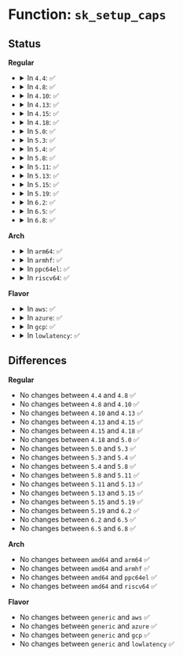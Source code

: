 # Function: <code>sk_setup_caps</code>

## Status
<b>Regular</b>
<ul>
<li>
<details>
<summary>In <code>4.4</code>: ✅</summary>

```c
void sk_setup_caps(struct sock *sk, struct dst_entry *dst);
```

**Collision:** Unique Global

**Inline:** No

**Transformation:** False

**Instances:**

```
In net/core/sock.c (ffffffff81700890)
Location: net/core/sock.c:1604
Inline: False
Direct callers:
  - net/ipv4/ip_output.c:ip_queue_xmit
  - net/ipv4/inet_connection_sock.c:inet_csk_rebuild_route
  - net/ipv4/tcp_ipv4.c:tcp_v4_connect
  - net/ipv4/tcp_ipv4.c:tcp_v4_syn_recv_sock
  - net/ipv6/af_inet6.c:inet6_sk_rebuild_header
  - net/ipv6/udp.c:udpv6_sendmsg
  - net/ipv6/tcp_ipv6.c:tcp_v6_connect
  - net/ipv6/tcp_ipv6.c:tcp_v6_syn_recv_sock
  - net/ipv6/datagram.c:__ip6_datagram_connect
  - net/ipv6/inet6_connection_sock.c:inet6_csk_route_socket
```
**Symbols:**

```
ffffffff81700890-ffffffff81700971: sk_setup_caps (STB_GLOBAL)
```
</details>
</li>
<li>
<details>
<summary>In <code>4.8</code>: ✅</summary>

```c
void sk_setup_caps(struct sock *sk, struct dst_entry *dst);
```

**Collision:** Unique Global

**Inline:** No

**Transformation:** False

**Instances:**

```
In net/core/sock.c (ffffffff81767250)
Location: net/core/sock.c:1609
Inline: False
Direct callers:
  - net/ipv4/ip_output.c:ip_queue_xmit
  - net/ipv4/inet_connection_sock.c:inet_csk_rebuild_route
  - net/ipv4/tcp_ipv4.c:tcp_v4_syn_recv_sock
  - net/ipv4/tcp_ipv4.c:tcp_v4_connect
  - net/ipv6/af_inet6.c:inet6_sk_rebuild_header
  - net/ipv6/udp.c:udpv6_sendmsg
  - net/ipv6/tcp_ipv6.c:tcp_v6_syn_recv_sock
  - net/ipv6/tcp_ipv6.c:tcp_v6_connect
  - net/ipv6/datagram.c:ip6_datagram_dst_update
  - net/ipv6/inet6_connection_sock.c:inet6_csk_route_socket
```
**Symbols:**

```
ffffffff81767250-ffffffff81767335: sk_setup_caps (STB_GLOBAL)
```
</details>
</li>
<li>
<details>
<summary>In <code>4.10</code>: ✅</summary>

```c
void sk_setup_caps(struct sock *sk, struct dst_entry *dst);
```

**Collision:** Unique Global

**Inline:** No

**Transformation:** False

**Instances:**

```
In net/core/sock.c (ffffffff817942d0)
Location: net/core/sock.c:1607
Inline: False
Direct callers:
  - net/ipv4/ip_output.c:ip_queue_xmit
  - net/ipv4/inet_connection_sock.c:inet_csk_rebuild_route
  - net/ipv4/tcp_ipv4.c:tcp_v4_syn_recv_sock
  - net/ipv4/tcp_ipv4.c:tcp_v4_connect
  - net/ipv6/af_inet6.c:inet6_sk_rebuild_header
  - net/ipv6/udp.c:udpv6_sendmsg
  - net/ipv6/tcp_ipv6.c:tcp_v6_syn_recv_sock
  - net/ipv6/tcp_ipv6.c:tcp_v6_connect
  - net/ipv6/datagram.c:ip6_datagram_dst_update
  - net/ipv6/inet6_connection_sock.c:inet6_csk_route_socket
```
**Symbols:**

```
ffffffff817942d0-ffffffff817943b5: sk_setup_caps (STB_GLOBAL)
```
</details>
</li>
<li>
<details>
<summary>In <code>4.13</code>: ✅</summary>

```c
void sk_setup_caps(struct sock *sk, struct dst_entry *dst);
```

**Collision:** Unique Global

**Inline:** No

**Transformation:** False

**Instances:**

```
In net/core/sock.c (ffffffff817b26a0)
Location: net/core/sock.c:1750
Inline: False
Direct callers:
  - net/ipv4/ip_output.c:ip_queue_xmit
  - net/ipv4/inet_connection_sock.c:inet_csk_rebuild_route
  - net/ipv4/tcp_ipv4.c:tcp_v4_syn_recv_sock
  - net/ipv4/tcp_ipv4.c:tcp_v4_connect
  - net/ipv6/af_inet6.c:inet6_sk_rebuild_header
  - net/ipv6/udp.c:udpv6_sendmsg
  - net/ipv6/tcp_ipv6.c:tcp_v6_syn_recv_sock
  - net/ipv6/tcp_ipv6.c:tcp_v6_connect
  - net/ipv6/datagram.c:ip6_datagram_dst_update
  - net/ipv6/inet6_connection_sock.c:inet6_csk_route_socket
```
**Symbols:**

```
ffffffff817b26a0-ffffffff817b2789: sk_setup_caps (STB_GLOBAL)
```
</details>
</li>
<li>
<details>
<summary>In <code>4.15</code>: ✅</summary>

```c
void sk_setup_caps(struct sock *sk, struct dst_entry *dst);
```

**Collision:** Unique Global

**Inline:** No

**Transformation:** False

**Instances:**

```
In net/core/sock.c (ffffffff8182a860)
Location: net/core/sock.c:1761
Inline: False
Direct callers:
  - net/ipv4/ip_output.c:ip_queue_xmit
  - net/ipv4/inet_connection_sock.c:inet_csk_rebuild_route
  - net/ipv4/tcp_ipv4.c:tcp_v4_syn_recv_sock
  - net/ipv4/tcp_ipv4.c:tcp_v4_connect
  - net/ipv6/af_inet6.c:inet6_sk_rebuild_header
  - net/ipv6/udp.c:udpv6_sendmsg
  - net/ipv6/tcp_ipv6.c:tcp_v6_syn_recv_sock
  - net/ipv6/tcp_ipv6.c:tcp_v6_connect
  - net/ipv6/datagram.c:ip6_datagram_dst_update
  - net/ipv6/inet6_connection_sock.c:inet6_csk_route_socket
```
**Symbols:**

```
ffffffff8182a860-ffffffff8182a991: sk_setup_caps (STB_GLOBAL)
```
</details>
</li>
<li>
<details>
<summary>In <code>4.18</code>: ✅</summary>

```c
void sk_setup_caps(struct sock *sk, struct dst_entry *dst);
```

**Collision:** Unique Global

**Inline:** No

**Transformation:** False

**Instances:**

```
In net/core/sock.c (ffffffff818749c0)
Location: net/core/sock.c:1781
Inline: False
Direct callers:
  - net/ipv4/ip_output.c:ip_queue_xmit
  - net/ipv4/inet_connection_sock.c:inet_csk_rebuild_route
  - net/ipv4/tcp_ipv4.c:tcp_v4_syn_recv_sock
  - net/ipv4/tcp_ipv4.c:tcp_v4_connect
  - net/ipv6/af_inet6.c:inet6_sk_rebuild_header
  - net/ipv6/route.c:ip6_sk_dst_store_flow
  - net/ipv6/tcp_ipv6.c:tcp_v6_syn_recv_sock
  - net/ipv6/tcp_ipv6.c:tcp_v6_connect
  - net/ipv6/inet6_connection_sock.c:inet6_csk_route_socket
```
**Symbols:**

```
ffffffff818749c0-ffffffff81874af4: sk_setup_caps (STB_GLOBAL)
```
</details>
</li>
<li>
<details>
<summary>In <code>5.0</code>: ✅</summary>

```c
void sk_setup_caps(struct sock *sk, struct dst_entry *dst);
```

**Collision:** Unique Global

**Inline:** No

**Transformation:** False

**Instances:**

```
In net/core/sock.c (ffffffff818951d0)
Location: net/core/sock.c:1777
Inline: False
Direct callers:
  - net/ipv4/ip_output.c:__ip_queue_xmit
  - net/ipv4/inet_connection_sock.c:inet_csk_rebuild_route
  - net/ipv4/tcp_ipv4.c:tcp_v4_syn_recv_sock
  - net/ipv4/tcp_ipv4.c:tcp_v4_connect
  - net/ipv6/af_inet6.c:inet6_sk_rebuild_header
  - net/ipv6/route.c:ip6_sk_dst_store_flow
  - net/ipv6/tcp_ipv6.c:tcp_v6_syn_recv_sock
  - net/ipv6/tcp_ipv6.c:tcp_v6_connect
  - net/ipv6/inet6_connection_sock.c:inet6_csk_route_socket
```
**Symbols:**

```
ffffffff818951d0-ffffffff81895306: sk_setup_caps (STB_GLOBAL)
```
</details>
</li>
<li>
<details>
<summary>In <code>5.3</code>: ✅</summary>

```c
void sk_setup_caps(struct sock *sk, struct dst_entry *dst);
```

**Collision:** Unique Global

**Inline:** No

**Transformation:** False

**Instances:**

```
In net/core/sock.c (ffffffff818df700)
Location: net/core/sock.c:1909
Inline: False
Direct callers:
  - net/ipv4/ip_output.c:__ip_queue_xmit
  - net/ipv4/inet_connection_sock.c:inet_csk_rebuild_route
  - net/ipv4/tcp_ipv4.c:tcp_v4_syn_recv_sock
  - net/ipv4/tcp_ipv4.c:tcp_v4_connect
  - net/ipv6/af_inet6.c:inet6_sk_rebuild_header
  - net/ipv6/route.c:ip6_sk_dst_store_flow
  - net/ipv6/tcp_ipv6.c:tcp_v6_syn_recv_sock
  - net/ipv6/tcp_ipv6.c:tcp_v6_connect
  - net/ipv6/inet6_connection_sock.c:inet6_csk_route_socket
```
**Symbols:**

```
ffffffff818df700-ffffffff818df83b: sk_setup_caps (STB_GLOBAL)
```
</details>
</li>
<li>
<details>
<summary>In <code>5.4</code>: ✅</summary>

```c
void sk_setup_caps(struct sock *sk, struct dst_entry *dst);
```

**Collision:** Unique Global

**Inline:** No

**Transformation:** False

**Instances:**

```
In net/core/sock.c (ffffffff819118d0)
Location: net/core/sock.c:1922
Inline: False
Direct callers:
  - net/ipv4/ip_output.c:__ip_queue_xmit
  - net/ipv4/inet_connection_sock.c:inet_csk_rebuild_route
  - net/ipv4/tcp_ipv4.c:tcp_v4_syn_recv_sock
  - net/ipv4/tcp_ipv4.c:tcp_v4_connect
  - net/ipv6/af_inet6.c:inet6_sk_rebuild_header
  - net/ipv6/route.c:ip6_sk_dst_store_flow
  - net/ipv6/tcp_ipv6.c:tcp_v6_syn_recv_sock
  - net/ipv6/tcp_ipv6.c:tcp_v6_connect
  - net/ipv6/inet6_connection_sock.c:inet6_csk_route_socket
```
**Symbols:**

```
ffffffff819118d0-ffffffff81911a0b: sk_setup_caps (STB_GLOBAL)
```
</details>
</li>
<li>
<details>
<summary>In <code>5.8</code>: ✅</summary>

```c
void sk_setup_caps(struct sock *sk, struct dst_entry *dst);
```

**Collision:** Unique Global

**Inline:** No

**Transformation:** False

**Instances:**

```
In net/core/sock.c (ffffffff819e3710)
Location: net/core/sock.c:2019
Inline: False
Direct callers:
  - net/ipv4/ip_output.c:__ip_queue_xmit
  - net/ipv4/inet_connection_sock.c:inet_csk_rebuild_route
  - net/ipv4/tcp_ipv4.c:tcp_v4_syn_recv_sock
  - net/ipv4/tcp_ipv4.c:tcp_v4_connect
  - net/ipv4/af_inet.c:inet_sk_reselect_saddr
  - net/ipv6/af_inet6.c:inet6_sk_rebuild_header
  - net/ipv6/route.c:ip6_sk_dst_store_flow
  - net/ipv6/tcp_ipv6.c:tcp_v6_syn_recv_sock
  - net/ipv6/tcp_ipv6.c:tcp_v6_connect
  - net/ipv6/inet6_connection_sock.c:inet6_csk_route_socket
```
**Symbols:**

```
ffffffff819e3710-ffffffff819e3846: sk_setup_caps (STB_GLOBAL)
```
</details>
</li>
<li>
<details>
<summary>In <code>5.11</code>: ✅</summary>

```c
void sk_setup_caps(struct sock *sk, struct dst_entry *dst);
```

**Collision:** Unique Global

**Inline:** No

**Transformation:** False

**Instances:**

```
In net/core/sock.c (ffffffff819e3260)
Location: net/core/sock.c:2011
Inline: False
Direct callers:
  - net/ipv4/ip_output.c:__ip_queue_xmit
  - net/ipv4/inet_connection_sock.c:inet_csk_rebuild_route
  - net/ipv4/tcp_ipv4.c:tcp_v4_syn_recv_sock
  - net/ipv4/tcp_ipv4.c:tcp_v4_connect
  - net/ipv4/af_inet.c:inet_sk_reselect_saddr
  - net/ipv6/af_inet6.c:inet6_sk_rebuild_header
  - net/ipv6/route.c:ip6_sk_dst_store_flow
  - net/ipv6/tcp_ipv6.c:tcp_v6_syn_recv_sock
  - net/ipv6/tcp_ipv6.c:tcp_v6_connect
  - net/ipv6/inet6_connection_sock.c:inet6_csk_route_socket
```
**Symbols:**

```
ffffffff819e3260-ffffffff819e339b: sk_setup_caps (STB_GLOBAL)
```
</details>
</li>
<li>
<details>
<summary>In <code>5.13</code>: ✅</summary>

```c
void sk_setup_caps(struct sock *sk, struct dst_entry *dst);
```

**Collision:** Unique Global

**Inline:** No

**Transformation:** False

**Instances:**

```
In net/core/sock.c (ffffffff819c92b0)
Location: net/core/sock.c:2040
Inline: False
Direct callers:
  - net/ipv4/ip_output.c:__ip_queue_xmit
  - net/ipv4/inet_connection_sock.c:inet_csk_rebuild_route
  - net/ipv4/tcp_ipv4.c:tcp_v4_syn_recv_sock
  - net/ipv4/tcp_ipv4.c:tcp_v4_connect
  - net/ipv6/af_inet6.c:inet6_sk_rebuild_header
  - net/ipv6/route.c:ip6_sk_dst_store_flow
  - net/ipv6/tcp_ipv6.c:tcp_v6_syn_recv_sock
  - net/ipv6/tcp_ipv6.c:tcp_v6_connect
  - net/ipv6/inet6_connection_sock.c:inet6_csk_route_socket
```
**Symbols:**

```
ffffffff819c92b0-ffffffff819c93e5: sk_setup_caps (STB_GLOBAL)
```
</details>
</li>
<li>
<details>
<summary>In <code>5.15</code>: ✅</summary>

```c
void sk_setup_caps(struct sock *sk, struct dst_entry *dst);
```

**Collision:** Unique Global

**Inline:** No

**Transformation:** False

**Instances:**

```
In net/core/sock.c (ffffffff81a78650)
Location: net/core/sock.c:2164
Inline: False
Direct callers:
  - net/ipv4/ip_output.c:__ip_queue_xmit
  - net/ipv4/inet_connection_sock.c:inet_csk_rebuild_route
  - net/ipv4/tcp_ipv4.c:tcp_v4_syn_recv_sock
  - net/ipv4/tcp_ipv4.c:tcp_v4_connect
  - net/ipv6/af_inet6.c:inet6_sk_rebuild_header
  - net/ipv6/route.c:ip6_sk_dst_store_flow
  - net/ipv6/tcp_ipv6.c:tcp_v6_syn_recv_sock
  - net/ipv6/tcp_ipv6.c:tcp_v6_connect
  - net/ipv6/inet6_connection_sock.c:inet6_csk_route_socket
```
**Symbols:**

```
ffffffff81a78650-ffffffff81a78785: sk_setup_caps (STB_GLOBAL)
```
</details>
</li>
<li>
<details>
<summary>In <code>5.19</code>: ✅</summary>

```c
void sk_setup_caps(struct sock *sk, struct dst_entry *dst);
```

**Collision:** Unique Global

**Inline:** No

**Transformation:** False

**Instances:**

```
In net/core/sock.c (ffffffff81bebf70)
Location: net/core/sock.c:2312
Inline: False
Direct callers:
  - net/ipv4/ip_output.c:__ip_queue_xmit
  - net/ipv4/inet_connection_sock.c:inet_csk_rebuild_route
  - net/ipv4/tcp_ipv4.c:tcp_v4_syn_recv_sock
  - net/ipv4/tcp_ipv4.c:tcp_v4_connect
  - net/ipv4/af_inet.c:inet_sk_rebuild_header
  - net/ipv6/af_inet6.c:inet6_sk_rebuild_header
  - net/ipv6/route.c:ip6_sk_dst_store_flow
  - net/ipv6/tcp_ipv6.c:tcp_v6_syn_recv_sock
  - net/ipv6/tcp_ipv6.c:tcp_v6_connect
  - net/ipv6/inet6_connection_sock.c:inet6_csk_route_socket
```
**Symbols:**

```
ffffffff81bebf70-ffffffff81bec142: sk_setup_caps (STB_GLOBAL)
```
</details>
</li>
<li>
<details>
<summary>In <code>6.2</code>: ✅</summary>

```c
void sk_setup_caps(struct sock *sk, struct dst_entry *dst);
```

**Collision:** Unique Global

**Inline:** No

**Transformation:** False

**Instances:**

```
In net/core/sock.c (ffffffff81d98940)
Location: net/core/sock.c:2391
Inline: False
Direct callers:
  - net/ipv4/ip_output.c:__ip_queue_xmit
  - net/ipv4/inet_connection_sock.c:inet_csk_rebuild_route
  - net/ipv4/tcp_ipv4.c:tcp_v4_syn_recv_sock
  - net/ipv4/tcp_ipv4.c:tcp_v4_connect
  - net/ipv4/af_inet.c:inet_sk_rebuild_header
  - net/ipv6/af_inet6.c:inet6_sk_rebuild_header
  - net/ipv6/route.c:ip6_sk_dst_store_flow
  - net/ipv6/tcp_ipv6.c:tcp_v6_syn_recv_sock
  - net/ipv6/tcp_ipv6.c:tcp_v6_connect
  - net/ipv6/inet6_connection_sock.c:inet6_csk_route_socket
```
**Symbols:**

```
ffffffff81d98940-ffffffff81d98b12: sk_setup_caps (STB_GLOBAL)
```
</details>
</li>
<li>
<details>
<summary>In <code>6.5</code>: ✅</summary>

```c
void sk_setup_caps(struct sock *sk, struct dst_entry *dst);
```

**Collision:** Unique Global

**Inline:** No

**Transformation:** False

**Instances:**

```
In net/core/sock.c (ffffffff81e08130)
Location: net/core/sock.c:2443
Inline: False
Direct callers:
  - net/ipv4/ip_output.c:__ip_queue_xmit
  - net/ipv4/inet_connection_sock.c:inet_csk_rebuild_route
  - net/ipv4/tcp_ipv4.c:tcp_v4_syn_recv_sock
  - net/ipv4/tcp_ipv4.c:tcp_v4_connect
  - net/ipv4/af_inet.c:inet_sk_rebuild_header
  - net/ipv6/af_inet6.c:inet6_sk_rebuild_header
  - net/ipv6/route.c:ip6_sk_dst_store_flow
  - net/ipv6/tcp_ipv6.c:tcp_v6_syn_recv_sock
  - net/ipv6/tcp_ipv6.c:tcp_v6_connect
  - net/ipv6/inet6_connection_sock.c:inet6_csk_route_socket
```
**Symbols:**

```
ffffffff81e08130-ffffffff81e082e0: sk_setup_caps (STB_GLOBAL)
```
</details>
</li>
<li>
<details>
<summary>In <code>6.8</code>: ✅</summary>

```c
void sk_setup_caps(struct sock *sk, struct dst_entry *dst);
```

**Collision:** Unique Global

**Inline:** No

**Transformation:** False

**Instances:**

```
In net/core/sock.c (ffffffff81ec4b70)
Location: net/core/sock.c:2423
Inline: False
Direct callers:
  - net/ipv4/ip_output.c:__ip_queue_xmit
  - net/ipv4/inet_connection_sock.c:inet_csk_rebuild_route
  - net/ipv4/tcp_ipv4.c:tcp_v4_syn_recv_sock
  - net/ipv4/tcp_ipv4.c:tcp_v4_connect
  - net/ipv4/af_inet.c:inet_sk_rebuild_header
  - net/ipv6/af_inet6.c:inet6_sk_rebuild_header
  - net/ipv6/route.c:ip6_sk_dst_store_flow
  - net/ipv6/tcp_ipv6.c:tcp_v6_syn_recv_sock
  - net/ipv6/tcp_ipv6.c:tcp_v6_connect
  - net/ipv6/inet6_connection_sock.c:inet6_csk_route_socket
```
**Symbols:**

```
ffffffff81ec4b70-ffffffff81ec4d4f: sk_setup_caps (STB_GLOBAL)
```
</details>
</li>
</ul>
<b>Arch</b>
<ul>
<li>
<details>
<summary>In <code>arm64</code>: ✅</summary>

```c
void sk_setup_caps(struct sock *sk, struct dst_entry *dst);
```

**Collision:** Unique Global

**Inline:** No

**Transformation:** False

**Instances:**

```
In net/core/sock.c (ffff800010ba9560)
Location: net/core/sock.c:1922
Inline: False
Direct callers:
  - net/ipv4/ip_output.c:__ip_queue_xmit
  - net/ipv4/inet_connection_sock.c:inet_csk_rebuild_route
  - net/ipv4/tcp_ipv4.c:tcp_v4_syn_recv_sock
  - net/ipv4/tcp_ipv4.c:tcp_v4_connect
  - net/ipv6/af_inet6.c:inet6_sk_rebuild_header
  - net/ipv6/route.c:ip6_sk_dst_store_flow
  - net/ipv6/tcp_ipv6.c:tcp_v6_syn_recv_sock
  - net/ipv6/tcp_ipv6.c:tcp_v6_connect
  - net/ipv6/inet6_connection_sock.c:inet6_csk_route_socket
```
**Symbols:**

```
ffff800010ba9560-ffff800010ba9678: sk_setup_caps (STB_GLOBAL)
```
</details>
</li>
<li>
<details>
<summary>In <code>armhf</code>: ✅</summary>

```c
void sk_setup_caps(struct sock *sk, struct dst_entry *dst);
```

**Collision:** Unique Global

**Inline:** No

**Transformation:** False

**Instances:**

```
In net/core/sock.c (c0cca554)
Location: net/core/sock.c:1922
Inline: False
Direct callers:
  - net/ipv4/ip_output.c:__ip_queue_xmit
  - net/ipv4/inet_connection_sock.c:inet_csk_rebuild_route
  - net/ipv4/tcp_ipv4.c:tcp_v4_syn_recv_sock
  - net/ipv4/tcp_ipv4.c:tcp_v4_connect
  - net/ipv6/af_inet6.c:inet6_sk_rebuild_header
  - net/ipv6/route.c:ip6_sk_dst_store_flow
  - net/ipv6/tcp_ipv6.c:tcp_v6_syn_recv_sock
  - net/ipv6/tcp_ipv6.c:tcp_v6_connect
  - net/ipv6/inet6_connection_sock.c:inet6_csk_route_socket
```
**Symbols:**

```
c0cca554-c0cca6bc: sk_setup_caps (STB_GLOBAL)
```
</details>
</li>
<li>
<details>
<summary>In <code>ppc64el</code>: ✅</summary>

```c
void sk_setup_caps(struct sock *sk, struct dst_entry *dst);
```

**Collision:** Unique Global

**Inline:** No

**Transformation:** False

**Instances:**

```
In net/core/sock.c (c000000000c7e560)
Location: net/core/sock.c:1922
Inline: False
Direct callers:
  - net/ipv4/ip_output.c:__ip_queue_xmit
  - net/ipv4/inet_connection_sock.c:inet_csk_rebuild_route
  - net/ipv4/tcp_ipv4.c:tcp_v4_syn_recv_sock
  - net/ipv4/tcp_ipv4.c:tcp_v4_connect
  - net/ipv6/af_inet6.c:inet6_sk_rebuild_header
  - net/ipv6/route.c:ip6_sk_dst_store_flow
  - net/ipv6/tcp_ipv6.c:tcp_v6_syn_recv_sock
  - net/ipv6/tcp_ipv6.c:tcp_v6_connect
  - net/ipv6/inet6_connection_sock.c:inet6_csk_route_socket
```
**Symbols:**

```
c000000000c7e560-c000000000c7e6f8: sk_setup_caps (STB_GLOBAL)
```
</details>
</li>
<li>
<details>
<summary>In <code>riscv64</code>: ✅</summary>

```c
void sk_setup_caps(struct sock *sk, struct dst_entry *dst);
```

**Collision:** Unique Global

**Inline:** No

**Transformation:** False

**Instances:**

```
In net/core/sock.c (ffffffe00073c904)
Location: net/core/sock.c:1922
Inline: False
Direct callers:
  - net/ipv4/ip_output.c:__ip_queue_xmit
  - net/ipv4/inet_connection_sock.c:inet_csk_rebuild_route
  - net/ipv4/tcp_ipv4.c:tcp_v4_syn_recv_sock
  - net/ipv4/tcp_ipv4.c:tcp_v4_connect
  - net/ipv6/af_inet6.c:inet6_sk_rebuild_header
  - net/ipv6/route.c:ip6_sk_dst_store_flow
  - net/ipv6/tcp_ipv6.c:tcp_v6_syn_recv_sock
  - net/ipv6/tcp_ipv6.c:tcp_v6_connect
  - net/ipv6/inet6_connection_sock.c:inet6_csk_route_socket
```
**Symbols:**

```
ffffffe00073c904-ffffffe00073ca02: sk_setup_caps (STB_GLOBAL)
```
</details>
</li>
</ul>
<b>Flavor</b>
<ul>
<li>
<details>
<summary>In <code>aws</code>: ✅</summary>

```c
void sk_setup_caps(struct sock *sk, struct dst_entry *dst);
```

**Collision:** Unique Global

**Inline:** No

**Transformation:** False

**Instances:**

```
In net/core/sock.c (ffffffff818b18d0)
Location: net/core/sock.c:1922
Inline: False
Direct callers:
  - net/ipv4/ip_output.c:__ip_queue_xmit
  - net/ipv4/inet_connection_sock.c:inet_csk_rebuild_route
  - net/ipv4/tcp_ipv4.c:tcp_v4_syn_recv_sock
  - net/ipv4/tcp_ipv4.c:tcp_v4_connect
  - net/ipv6/af_inet6.c:inet6_sk_rebuild_header
  - net/ipv6/route.c:ip6_sk_dst_store_flow
  - net/ipv6/tcp_ipv6.c:tcp_v6_syn_recv_sock
  - net/ipv6/tcp_ipv6.c:tcp_v6_connect
  - net/ipv6/inet6_connection_sock.c:inet6_csk_route_socket
```
**Symbols:**

```
ffffffff818b18d0-ffffffff818b1a0b: sk_setup_caps (STB_GLOBAL)
```
</details>
</li>
<li>
<details>
<summary>In <code>azure</code>: ✅</summary>

```c
void sk_setup_caps(struct sock *sk, struct dst_entry *dst);
```

**Collision:** Unique Global

**Inline:** No

**Transformation:** False

**Instances:**

```
In net/core/sock.c (ffffffff8186b820)
Location: net/core/sock.c:1922
Inline: False
Direct callers:
  - net/ipv4/ip_output.c:__ip_queue_xmit
  - net/ipv4/inet_connection_sock.c:inet_csk_rebuild_route
  - net/ipv4/tcp_ipv4.c:tcp_v4_syn_recv_sock
  - net/ipv4/tcp_ipv4.c:tcp_v4_connect
  - net/ipv6/af_inet6.c:inet6_sk_rebuild_header
  - net/ipv6/route.c:ip6_sk_dst_store_flow
  - net/ipv6/tcp_ipv6.c:tcp_v6_syn_recv_sock
  - net/ipv6/tcp_ipv6.c:tcp_v6_connect
  - net/ipv6/inet6_connection_sock.c:inet6_csk_route_socket
```
**Symbols:**

```
ffffffff8186b820-ffffffff8186b95b: sk_setup_caps (STB_GLOBAL)
```
</details>
</li>
<li>
<details>
<summary>In <code>gcp</code>: ✅</summary>

```c
void sk_setup_caps(struct sock *sk, struct dst_entry *dst);
```

**Collision:** Unique Global

**Inline:** No

**Transformation:** False

**Instances:**

```
In net/core/sock.c (ffffffff819028d0)
Location: net/core/sock.c:1922
Inline: False
Direct callers:
  - net/ipv4/ip_output.c:__ip_queue_xmit
  - net/ipv4/inet_connection_sock.c:inet_csk_rebuild_route
  - net/ipv4/tcp_ipv4.c:tcp_v4_syn_recv_sock
  - net/ipv4/tcp_ipv4.c:tcp_v4_connect
  - net/ipv6/af_inet6.c:inet6_sk_rebuild_header
  - net/ipv6/route.c:ip6_sk_dst_store_flow
  - net/ipv6/tcp_ipv6.c:tcp_v6_syn_recv_sock
  - net/ipv6/tcp_ipv6.c:tcp_v6_connect
  - net/ipv6/inet6_connection_sock.c:inet6_csk_route_socket
```
**Symbols:**

```
ffffffff819028d0-ffffffff81902a0b: sk_setup_caps (STB_GLOBAL)
```
</details>
</li>
<li>
<details>
<summary>In <code>lowlatency</code>: ✅</summary>

```c
void sk_setup_caps(struct sock *sk, struct dst_entry *dst);
```

**Collision:** Unique Global

**Inline:** No

**Transformation:** False

**Instances:**

```
In net/core/sock.c (ffffffff81923870)
Location: net/core/sock.c:1922
Inline: False
Direct callers:
  - net/ipv4/ip_output.c:__ip_queue_xmit
  - net/ipv4/inet_connection_sock.c:inet_csk_rebuild_route
  - net/ipv4/tcp_ipv4.c:tcp_v4_syn_recv_sock
  - net/ipv4/tcp_ipv4.c:tcp_v4_connect
  - net/ipv6/af_inet6.c:inet6_sk_rebuild_header
  - net/ipv6/route.c:ip6_sk_dst_store_flow
  - net/ipv6/tcp_ipv6.c:tcp_v6_syn_recv_sock
  - net/ipv6/tcp_ipv6.c:tcp_v6_connect
  - net/ipv6/inet6_connection_sock.c:inet6_csk_route_socket
```
**Symbols:**

```
ffffffff81923870-ffffffff819239ab: sk_setup_caps (STB_GLOBAL)
```
</details>
</li>
</ul>

## Differences
<b>Regular</b>
<ul>
<li>
No changes between <code>4.4</code> and <code>4.8</code> ✅
</li>
<li>
No changes between <code>4.8</code> and <code>4.10</code> ✅
</li>
<li>
No changes between <code>4.10</code> and <code>4.13</code> ✅
</li>
<li>
No changes between <code>4.13</code> and <code>4.15</code> ✅
</li>
<li>
No changes between <code>4.15</code> and <code>4.18</code> ✅
</li>
<li>
No changes between <code>4.18</code> and <code>5.0</code> ✅
</li>
<li>
No changes between <code>5.0</code> and <code>5.3</code> ✅
</li>
<li>
No changes between <code>5.3</code> and <code>5.4</code> ✅
</li>
<li>
No changes between <code>5.4</code> and <code>5.8</code> ✅
</li>
<li>
No changes between <code>5.8</code> and <code>5.11</code> ✅
</li>
<li>
No changes between <code>5.11</code> and <code>5.13</code> ✅
</li>
<li>
No changes between <code>5.13</code> and <code>5.15</code> ✅
</li>
<li>
No changes between <code>5.15</code> and <code>5.19</code> ✅
</li>
<li>
No changes between <code>5.19</code> and <code>6.2</code> ✅
</li>
<li>
No changes between <code>6.2</code> and <code>6.5</code> ✅
</li>
<li>
No changes between <code>6.5</code> and <code>6.8</code> ✅
</li>
</ul>
<b>Arch</b>
<ul>
<li>
No changes between <code>amd64</code> and <code>arm64</code> ✅
</li>
<li>
No changes between <code>amd64</code> and <code>armhf</code> ✅
</li>
<li>
No changes between <code>amd64</code> and <code>ppc64el</code> ✅
</li>
<li>
No changes between <code>amd64</code> and <code>riscv64</code> ✅
</li>
</ul>
<b>Flavor</b>
<ul>
<li>
No changes between <code>generic</code> and <code>aws</code> ✅
</li>
<li>
No changes between <code>generic</code> and <code>azure</code> ✅
</li>
<li>
No changes between <code>generic</code> and <code>gcp</code> ✅
</li>
<li>
No changes between <code>generic</code> and <code>lowlatency</code> ✅
</li>
</ul>
